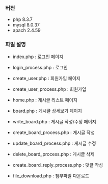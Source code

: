### 버전
- php 8.3.7
- mysql 8.0.37
- apach 2.4.59


### 파일 설명
- index.php : 로그인 페이지
- login_process.php : 로그인

- create_user.php : 회원가입 페이지
- create_user_process.php : 회원가입 

- home.php : 게시글 리스트 페이지
- board.php : 게시글 상세보기 페이지

- write_board.php : 게시글 작성/수정 페이지
- create_board_process.php : 게시글 작성
- update_board_process.php : 게시글 수정
- delete_board_process.php : 게시글 삭제

- create_board_reply_process.php : 댓글 작성
- file_download.php : 첨부파일 다운로드
